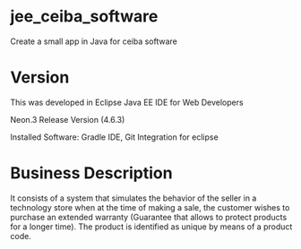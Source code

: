 # jee_ceiba_software

Create a small app in Java for ceiba software

# Version

This was developed in Eclipse Java EE IDE for Web Developers

Neon.3 Release Version (4.6.3)


Installed Software: Gradle IDE, Git Integration for eclipse


# Business Description

It consists of a system that simulates the behavior of the seller in a technology store when at the time of making a sale, the customer wishes to purchase an extended warranty (Guarantee that allows to protect products for a longer time). The product is identified as unique by means of a product code.
